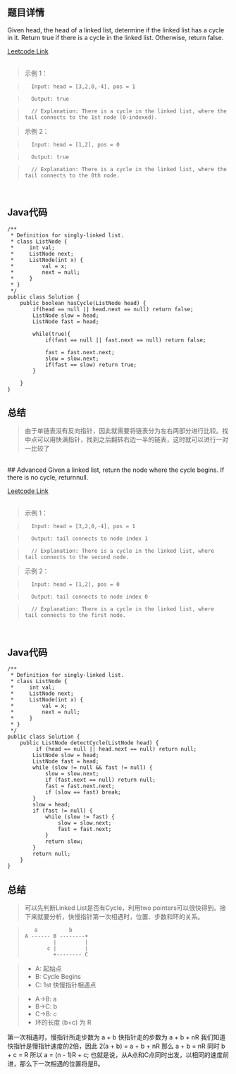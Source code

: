 <!--
 * @Author: Li yli2935@uwo.ca
 * @Date: 2023-06-24 15:13:50
 * @LastEditors: Li yli2935@uwo.ca
 * @LastEditTime: 2023-06-27 15:59:34
 * @FilePath: /practie/practice/src/modules/pages/LinkedList/Markdown/MergeTwoSortedLists.md
 * @Description: 这是默认设置,请设置`customMade`, 打开koroFileHeader查看配置 进行设置: https://github.com/OBKoro1/koro1FileHeader/wiki/%E9%85%8D%E7%BD%AE
-->
## 题目详情
Given head, the head of a linked list, determine if the linked list has a cycle in it. Return true if there is a cycle in the linked list. Otherwise, return false.

<a href="https://leetcode.com/problems/linked-list-cycle/" target="_blank">Leetcode Link</a>
<br/>
<br/>
> 示例 1：

>       Input: head = [3,2,0,-4], pos = 1

>       Output: true

>       // Explanation: There is a cycle in the linked list, where the tail connects to the 1st node (0-indexed).

> 示例 2：

>       Input: head = [1,2], pos = 0

>       Output: true

>       // Explanation: There is a cycle in the linked list, where the tail connects to the 0th node.

<br/>

## Java代码
```
/**
 * Definition for singly-linked list.
 * class ListNode {
 *     int val;
 *     ListNode next;
 *     ListNode(int x) {
 *         val = x;
 *         next = null;
 *     }
 * }
 */
public class Solution {
    public boolean hasCycle(ListNode head) {
        if(head == null || head.next == null) return false;
        ListNode slow = head;
        ListNode fast = head;

        while(true){
            if(fast == null || fast.next == null) return false;

            fast = fast.next.next;
            slow = slow.next;
            if(fast == slow) return true;
        }
        
    }
}

```
## 总结
> 由于单链表没有反向指针，因此就需要将链表分为左右两部分进行比较。找中点可以用快满指针，找到之后翻转右边一半的链表，这时就可以进行一对一比较了


<br/>
## Advanced
Given a linked list, return the node where the cycle begins. If there is no cycle, returnnull.

<a href="https://leetcode.com/problems/linked-list-cycle-ii/" target="_blank">Leetcode Link</a>
<br/>
<br/>
> 示例 1：

>       Input: head = [3,2,0,-4], pos = 1

>       Output: tail connects to node index 1

>       // Explanation: There is a cycle in the linked list, where tail connects to the second node.

> 示例 2：

>       Input: head = [1,2], pos = 0

>       Output: tail connects to node index 0

>       // Explanation: There is a cycle in the linked list, where tail connects to the first node.

<br/>

## Java代码
```
/**
 * Definition for singly-linked list.
 * class ListNode {
 *     int val;
 *     ListNode next;
 *     ListNode(int x) {
 *         val = x;
 *         next = null;
 *     }
 * }
 */
public class Solution {
    public ListNode detectCycle(ListNode head) {
         if (head == null || head.next == null) return null;
        ListNode slow = head;
        ListNode fast = head;
        while (slow != null && fast != null) {
            slow = slow.next;
            if (fast.next == null) return null;
            fast = fast.next.next;
            if (slow == fast) break;
        }
        slow = head;
        if (fast != null) {
            while (slow != fast) {
                slow = slow.next;
                fast = fast.next;
            }
            return slow;
        }
        return null;
    }
}

```
## 总结
> 可以先判断Linked List是否有Cycle，利用two pointers可以很快得到。接下来就要分析，快慢指针第一次相遇时，位置、步数和环的关系。

>        a          b
>     A ------ B --------+
>              |         |
>            c |         |
>              +-------- C

>    * A: 起始点
>    * B: Cycle Begins
>    * C: 1st 快慢指针相遇点


>    * A->B: a
>    * B->C: b
>    * C->B: c
>    * 环的长度 (b+c) 为 R

第一次相遇时，慢指针所走步数为
a + b
快指针走的步数为
a + b + nR
我们知道快指针是慢指针速度的2倍，因此
2(a + b) = a + b + nR
那么
a + b = nR
同时
b + c = R
所以
a = (n - 1)R + c;
也就是说，从A点和C点同时出发，以相同的速度前进，那么下一次相遇的位置将是B。